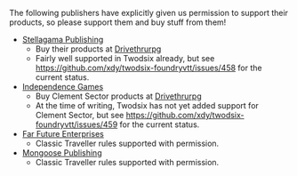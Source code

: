 The following publishers have explicitly given us permission to support their products, so please support them and buy stuff from them!

* [Stellagama Publishing](https://www.stellagamapublishing.com/)
    * Buy their products at [Drivethrurpg](https://www.drivethrurpg.com/browse/pub/9571/Stellagama-Publishing)
    * Fairly well supported in Twodsix already, but see https://github.com/xdy/twodsix-foundryvtt/issues/458 for the current status.
* [Independence Games](https://independencerpgs.com/)
    * Buy Clement Sector products at [Drivethrurpg](https://www.drivethrurpg.com/browse/pub/3565/Independence-Games/subcategory/6213_31067/Clement-Sector)
    * At the time of writing, Twodsix has not yet added support for Clement Sector, but see https://github.com/xdy/twodsix-foundryvtt/issues/459 for the current status.
* [Far Future Enterprises](https://www.farfuture.net)
    * Classic Traveller rules supported with permission.
* [Mongoose Publishing](https://www.mongoosepublishing.com)
    * Classic Traveller rules supported with permission.

